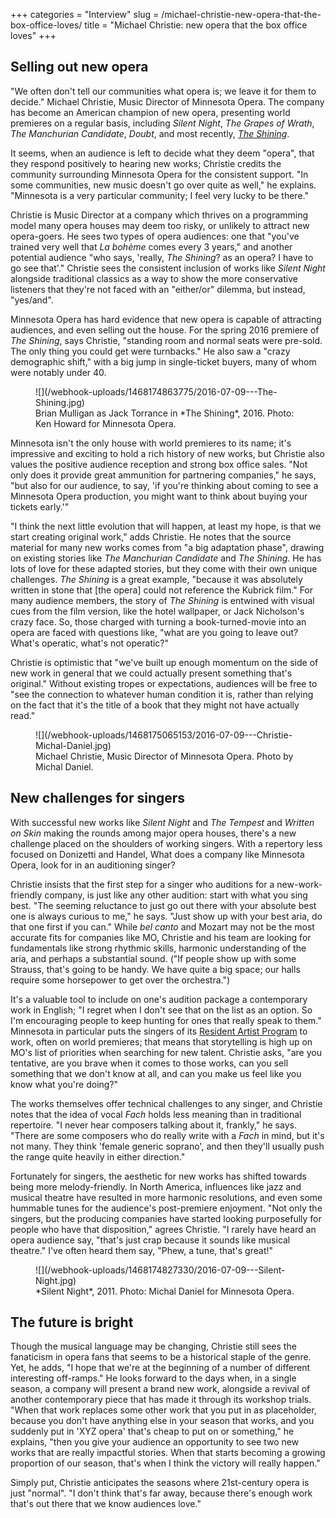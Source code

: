 +++
categories = "Interview"
slug = /michael-christie-new-opera-that-the-box-office-loves/
title = "Michael Christie: new opera that the box office loves"
+++

## Selling out new opera

"We often don't tell our communities what opera is; we leave it for them to decide." Michael Christie, Music Director of Minnesota Opera. The company has become an American champion of new opera, presenting world premieres on a regular basis, including *Silent Night*, *The Grapes of Wrath*, *The Manchurian Candidate*, *Doubt*, and most recently, [*The Shining*](/brian-mulligan-singing-jack-torrance/). 

It seems, when an audience is left to decide what they deem "opera", that they respond positively to hearing new works; Christie credits the community surrounding Minnesota Opera for the consistent support. "In some communities, new music doesn't go over quite as well," he explains. "Minnesota is a very particular community; I feel very lucky to be there."

Christie is Music Director at a company which thrives on a programming model many opera houses may deem too risky, or unlikely to attract new opera-goers. He sees two types of opera audiences: one that "you've trained very well that *La bohème* comes every 3 years," and another potential audience "who says, 'really, *The Shining*? as an opera? I have to go see that'." Christie sees the consistent inclusion of works like *Silent Night* alongside traditional classics as a way to show the more conservative listeners that they're not faced with an "either/or" dilemma, but instead, "yes/and".

Minnesota Opera has hard evidence that new opera is capable of attracting audiences, and even selling out the house. For the spring 2016 premiere of *The Shining*, says Christie, "standing room and normal seats were pre-sold. The only thing you could get were turnbacks." He also saw a "crazy demographic shift," with a big jump in single-ticket buyers, many of whom were notably under 40.

<figure data-type="image">
![](/webhook-uploads/1468174863775/2016-07-09---The-Shining.jpg)
<figcaption>Brian Mulligan as Jack Torrance in *The Shining*, 2016. Photo: Ken Howard for Minnesota Opera.</figcaption></figure>

Minnesota isn't the only house with world premieres to its name; it's impressive and exciting to hold a rich history of new works, but Christie also values the positive audience reception and strong box office sales. "Not only does it provide great ammunition for partnering companies," he says, "but also for our audience, to say, 'if you're thinking about coming to see a Minnesota Opera production, you might want to think about buying your tickets early.'"

"I think the next little evolution that will happen, at least my hope, is that we start creating original work," adds Christie. He notes that the source material for many new works comes from "a big adaptation phase", drawing on existing stories like *The Manchurian Candidate* and *The Shining*. He has lots of love for these adapted stories, but they come with their own unique challenges. *The Shining* is a great example, "because it was absolutely written in stone that [the opera] could not reference the Kubrick film." For many audience members, the story of *The Shining* is entwined with visual cues from the film version, like the hotel wallpaper, or Jack Nicholson's crazy face. So, those charged with turning a book-turned-movie into an opera are faced with questions like, "what are you going to leave out? What's operatic, what's not operatic?" 

Christie is optimistic that "we've built up enough momentum on the side of new work in general that we could actually present something that's original." Without existing tropes or expectations, audiences will be free to "see the connection to whatever human condition it is, rather than relying on the fact that it's the title of a book that they might not have actually read."

<figure data-type="image">
![](/webhook-uploads/1468175065153/2016-07-09---Christie-Michal-Daniel.jpg)
<figcaption>Michael Christie, Music Director of Minnesota Opera. Photo by Michal Daniel.</figcaption></figure>

## New challenges for singers

With successful new works like *Silent Night* and *The Tempest* and *Written on Skin* making the rounds among major opera houses, there's a new challenge placed on the shoulders of working singers. With a repertory less focused on Donizetti and Handel, What does a company like Minnesota Opera, look for in an auditioning singer? 

Christie insists that the first step for a singer who auditions for a new-work-friendly company, is just like any other audition: start with what you sing best. "The seeming reluctance to just go out there with your absolute best one is always curious to me," he says. "Just show up with your best aria, do that one first if you can." While *bel canto* and Mozart may not be the most accurate fits for companies like MO, Christie and his team are looking for fundamentals like strong rhythmic skills, harmonic understanding of the aria, and perhaps a substantial sound. ("If people show up with some Strauss, that's going to be handy. We have quite a big space; our halls require some horsepower to get over the orchestra.")

It's a valuable tool to include on one's audition package a contemporary work in English; "I regret when I don't see that on the list as an option. So I'm encouraging people to keep hunting for ones that really speak to them." Minnesota in particular puts the singers of its [Resident Artist Program](http://www.mnopera.org/about/resident-artists-program/) to work, often on world premieres; that means that storytelling is high up on MO's list of priorities when searching for new talent. Christie asks, "are you tentative, are you brave when it comes to those works, can you sell something that we don't know at all, and can you make us feel like you know what you're doing?"

The works themselves offer technical challenges to any singer, and Christie notes that the idea of vocal *Fach* holds less meaning than in traditional repertoire. "I never hear composers talking about it, frankly," he says. "There are some composers who do really write with a *Fach* in mind, but it's not many. They think 'female generic soprano', and then they'll usually push the range quite heavily in either direction."

Fortunately for singers, the aesthetic for new works has shifted towards being more melody-friendly. In North America, influences like jazz and musical theatre have resulted in more harmonic resolutions, and even some hummable tunes for the audience's post-premiere enjoyment. "Not only the singers, but the producing companies have started looking purposefully for people who have that disposition," agrees Christie. "I rarely have heard an opera audience say, "that's just crap because it sounds like musical theatre." I've often heard them say, "Phew, a tune, that's great!"

<figure data-type="image">
![](/webhook-uploads/1468174827330/2016-07-09---Silent-Night.jpg)
<figcaption>*Silent Night*, 2011. Photo: Michal Daniel for Minnesota Opera.</figcaption></figure>

## The future is bright

Though the musical language may be changing, Christie still sees the fanaticism in opera fans that seems to be a historical staple of the genre. Yet, he adds, "I hope that we're at the beginning of a number of different interesting off-ramps." He looks forward to the days when, in a single season, a company will present a brand new work, alongside a revival of another contemporary piece that has made it through its workshop trials. "When that work replaces some other work that you put in as placeholder, because you don't have anything else in your season that works, and you suddenly put in 'XYZ opera' that's cheap to put on or something," he explains, "then you give your audience an opportunity to see two new works that are really impactful stories. When that starts becoming a growing proportion of our season, that's when I think the victory will really happen."

Simply put, Christie anticipates the seasons where 21st-century opera is just "normal". "I don't think that's far away, because there's enough work that's out there that we know audiences love."
